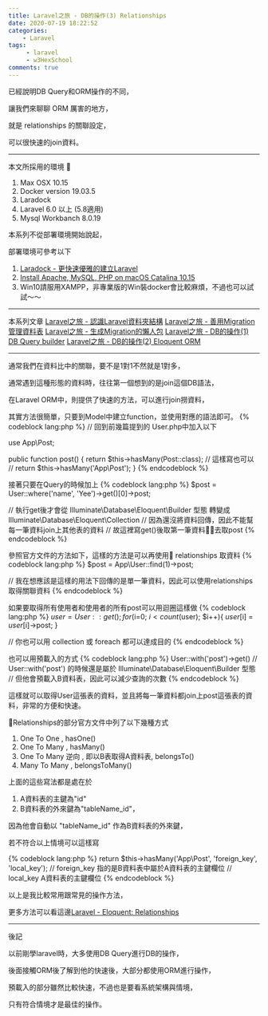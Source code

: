 ```yaml
---
title: Laravel之旅 - DB的操作(3) Relationships
date: 2020-07-19 18:22:52
categories:
    - Laravel
tags: 
     - laravel
     - w3HexSchool
comments: true
---
```

已經說明DB Query和ORM操作的不同，

讓我們來聊聊 ORM 厲害的地方，

就是 relationships 的關聯設定，

可以很快速的join資料。

<!-- more -->


***
本文所採用的環境

1. Max OSX 10.15
2. Docker version 19.03.5
3. Laradock
4. Laravel 6.0 以上 (5.8適用)
5. Mysql Workbanch 8.0.19

本系列不從部署環境開始說起，

部署環境可參考以下

1. [Laradock - 更快速優雅的建立Laravel](https://yeeinhole.github.io/2020/01/27/laradock/)
2. [Install Apache, MySQL, PHP on macOS Catalina 10.15](https://coolestguidesontheplanet.com/install-apache-mysql-php-on-macos-catalina-10-15/)
3. Win10請服用XAMPP，非專業版的Win裝docker會比較麻煩，不過也可以試試～～
***
本系列文章
[Laravel之旅 - 認識Laravel資料夾結構](https://yeeinhole.github.io/2020/04/25/laravel-1/)
[Laravel之旅 - 善用Migration管理資料表](https://yeeinhole.github.io/2020/04/25/laravel-2/)
[Laravel之旅 - 生成Migration的懶人包](https://yeeinhole.github.io/2020/04/25/laravel-2-2/)
[Laravel之旅 - DB的操作(1) DB Query builder](https://yeeinhole.github.io/2020/04/25/laravel-3/)
[Laravel之旅 - DB的操作(2) Eloquent ORM](https://yeeinhole.github.io/2020/04/25/laravel-3-2/)
***

通常我們在資料比中的關聯，要不是1對1不然就是1對多，

通常遇到這種形態的資料時，往往第一個想到的是join這個DB語法，

在Laravel ORM中，則提供了快速的方法，可以進行join撈資料，

其實方法很簡單，只要到Model中建立function，並使用對應的語法即可。
{% codeblock lang:php %}
// 回到前幾篇提到的 User.php中加入以下

use App\Post;

public function post()
{
    return $this->hasMany(Post::class);
    // 這樣寫也可以 
    // return $this->hasMany('App\Post');
}
{% endcodeblock %}

接著只要在Query的時候加上
{% codeblock lang:php %}
$post = User::where('name', 'Yee')->get()[0]->post;

// 執行get後才會從 Illuminate\Database\Eloquent\Builder 型態 轉變成 Illuminate\Database\Eloquent\Collection
// 因為還沒將資料回傳，因此不能幫每一筆資料join上其他表的資料
// 故這裡寫get()後取第一筆資料去取post
{% endcodeblock %}

參照官方文件的方法如下，這樣的方法是可以再使用 relationships 取資料
{% codeblock lang:php %}
$post = App\User::find(1)->post;

// 我在想應該是這樣的用法下回傳的是單一筆資料，因此可以使用relationships取得關聯資料
{% endcodeblock %}

如果要取得所有使用者和使用者的所有post可以用迴圈這樣做
{% codeblock lang:php %}
$user = User::get();
for($i=0; $i<count($user); $i++){
    $user[$i] = $user[$i]->post;
}

// 你也可以用 collection 或 foreach 都可以達成目的
{% endcodeblock %}

也可以用預載入的方式
{% codeblock lang:php %}
User::with('post')->get()
// User::with('post') 的時候還是屬於 Illuminate\Database\Eloquent\Builder 型態
// 但他會預載入B資料表，因此可以減少查詢的次數
{% endcodeblock %}

這樣就可以取得User這張表的資料，並且將每一筆資料都join上post這張表的資料，非常的方便和快速。

Relationships的部分官方文件中列了以下幾種方式
1. One To One , hasOne()
2. One To Many , hasMany()
3. One To Many 逆向 , 即以B表取得A資料表, belongsTo()
4. Many To Many , belongsToMany()

上面的這些寫法都是處在於
1. A資料表的主鍵為"id"
2. B資料表的外來鍵為"tableName_id"，

因為他會自動以 "tableName_id" 作為B資料表的外來鍵，

若不符合以上情境可以這樣寫

{% codeblock lang:php %}
return $this->hasMany('App\Post', 'foreign_key', 'local_key');
// foreign_key 指的是B資料表中屬於A資料表的主鍵欄位
// local_key A資料表的主鍵欄位
{% endcodeblock %}

以上是我比較常用跟常見的操作方法，

更多方法可以看這邊[Laravel - Eloquent: Relationships](https://laravel.com/docs/6.x/eloquent-relationships)

***
後記

以前剛學laravel時，大多使用DB Query進行DB的操作，

後面接觸ORM後了解到他的快速後，大部分都使用ORM進行操作，

預載入的部分雖然比較快速，不過也是要看系統架構與情境，

只有符合情境才是最佳的操作。
